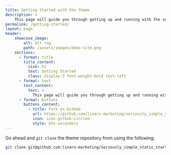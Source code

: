 ```yaml
---
title: Getting Started with the theme
description: >
    This page will guide you through getting up and running with the seriously_simple_static_starter theme.
permalink: /getting-started/
layout: page
header:
    showcase_image:
        alt: Alt tag
        path: /assets/images/demo-site.png
    sections:
      - format: title
        title_content:
          size: h1
          text: Getting Started
          class: display-3 font-weight-bold text-left
      - format: text
        text_content:
          text: >
            This page will guide you through getting up and running with the seriously_simple_static_starter Jekyll theme!
      - format: buttons
        buttons_content:
          - title: Fork on GitHub
            url: https://github.com/linaro-marketing/seriously_simple_static_starter
            icon: icon-github-circled
            style: btn-secondary
---
```

Go ahead and `git clone` the theme repository from using the following:

```bash
git clone git@github.com:linaro-marketing/seriously_simple_static_starter.git
```
